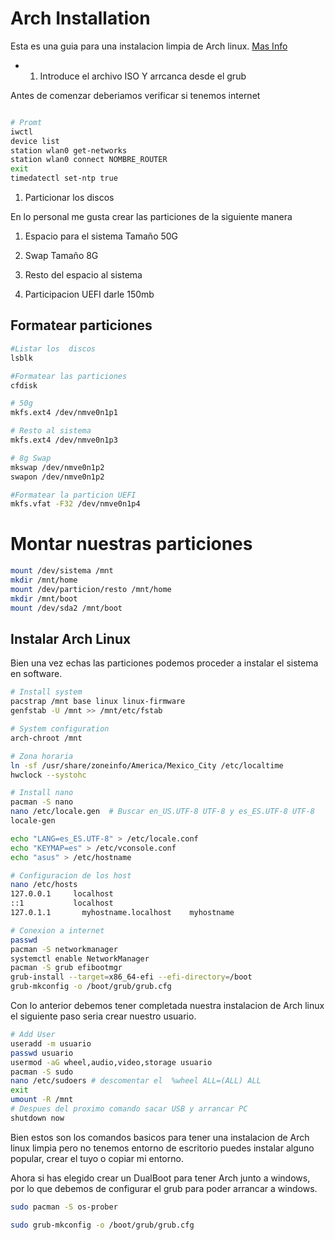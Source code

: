 # Arch Installation

Esta es una guia para una instalacion limpia de Arch linux.
[Mas Info](https://wiki.archlinux.org/)

- 1. Introduce el archivo ISO Y arrcanca desde el grub

Antes de comenzar deberiamos verificar si tenemos internet

```bash

# Promt
iwctl
device list
station wlan0 get-networks
station wlan0 connect NOMBRE_ROUTER
exit
timedatectl set-ntp true

```

1. Particionar los discos

En lo personal me gusta crear las particiones de la siguiente manera

1. Espacio para el sistema
   Tamaño 50G

2. Swap
   Tamaño 8G

3. Resto del espacio al sistema

4. Participacion UEFI darle 150mb

## Formatear particiones

```bash
#Listar los  discos
lsblk

#Formatear las particiones
cfdisk

# 50g
mkfs.ext4 /dev/nmve0n1p1

# Resto al sistema
mkfs.ext4 /dev/nmve0n1p3

# 8g Swap
mkswap /dev/nmve0n1p2
swapon /dev/nmve0n1p2

#Formatear la particion UEFI
mkfs.vfat -F32 /dev/nmve0n1p4
```

# Montar nuestras particiones

```bash
mount /dev/sistema /mnt
mkdir /mnt/home
mount /dev/particion/resto /mnt/home
mkdir /mnt/boot
mount /dev/sda2 /mnt/boot
```

## Instalar Arch Linux

Bien una vez echas las particiones podemos proceder a instalar el sistema en software.

```bash
# Install system
pacstrap /mnt base linux linux-firmware
genfstab -U /mnt >> /mnt/etc/fstab

# System configuration
arch-chroot /mnt

# Zona horaria
ln -sf /usr/share/zoneinfo/America/Mexico_City /etc/localtime
hwclock --systohc

# Install nano
pacman -S nano
nano /etc/locale.gen  # Buscar en_US.UTF-8 UTF-8 y es_ES.UTF-8 UTF-8
locale-gen

echo "LANG=es_ES.UTF-8" > /etc/locale.conf
echo "KEYMAP=es" > /etc/vconsole.conf
echo "asus" > /etc/hostname

# Configuracion de los host
nano /etc/hosts
127.0.0.1     localhost
::1           localhost
127.0.1.1   	myhostname.localhost	myhostname

# Conexion a internet
passwd
pacman -S networkmanager
systemctl enable NetworkManager
pacman -S grub efibootmgr
grub-install --target=x86_64-efi --efi-directory=/boot
grub-mkconfig -o /boot/grub/grub.cfg
```

Con lo anterior debemos tener completada nuestra instalacion de Arch linux
el siguiente paso seria crear nuestro usuario.

```bash
# Add User
useradd -m usuario
passwd usuario
usermod -aG wheel,audio,video,storage usuario
pacman -S sudo
nano /etc/sudoers # descomentar el  %wheel ALL=(ALL) ALL
exit
umount -R /mnt
# Despues del proximo comando sacar USB y arrancar PC
shutdown now
```

Bien estos son los comandos basicos para tener una instalacion de Arch linux limpia
pero no tenemos entorno de escritorio puedes instalar alguno popular, crear el tuyo
o copiar mi entorno.

Ahora si has elegido crear un DualBoot para tener Arch junto a windows, por lo que debemos de configurar el grub para
poder arrancar a windows.

```bash
sudo pacman -S os-prober

sudo grub-mkconfig -o /boot/grub/grub.cfg
```
